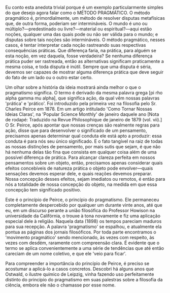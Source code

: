 Eu conto esta anedota trivial porque é um exemplo particularmente simples do que desejo agora falar como o MÉTODO PRAGMÁTICO. O método pragmático é, primordialmente, um método de resolver disputas metafísicas que, de outra forma, poderiam ser intermináveis. O mundo é uno ou múltiplo?—predestinado ou livre?—material ou espiritual?—aqui estão noções, qualquer uma das quais pode ou não ser válida para o mundo; e disputas sobre tais noções são intermináveis. O método pragmático, nesses casos, é tentar interpretar cada noção rastreando suas respectivas consequências práticas. Que diferença faria, na prática, para alguém se esta noção, em vez daquela, fosse verdadeira? Se nenhuma diferença prática puder ser rastreada, então as alternativas significam praticamente a mesma coisa, e toda disputa é inútil. Sempre que uma disputa é séria, devemos ser capazes de mostrar alguma diferença prática que deve seguir do fato de um lado ou o outro estar certo.

Um olhar sobre a história da ideia mostrará ainda melhor o que o pragmatismo significa. O termo é derivado da mesma palavra grega [pi rho alpha gamma mu alpha], que significa ação, da qual vêm nossas palavras 'prática' e 'prático'. Foi introduzido pela primeira vez na filosofia pelo Sr. Charles Peirce em 1878. Em um artigo intitulado 'Como Tornar Nossas Ideias Claras', na 'Popular Science Monthly' de janeiro daquele ano [Nota de rodapé: Traduzido na Revue Philosophique de janeiro de 1879 (vol. vii).] O Sr. Peirce, após apontar que nossas crenças são realmente regras para ação, disse que para desenvolver o significado de um pensamento, precisamos apenas determinar qual conduta ele está apto a produzir: essa conduta é para nós seu único significado. E o fato tangível na raiz de todas as nossas distinções de pensamento, por mais sutis que sejam, é que não há nenhuma delas tão fina que consista em qualquer coisa além de uma possível diferença de prática. Para alcançar clareza perfeita em nossos pensamentos sobre um objeto, então, precisamos apenas considerar quais efeitos concebíveis de natureza prática o objeto pode envolver—quais sensações devemos esperar dele, e quais reações devemos preparar. Nossa concepção desses efeitos, sejam imediatos ou remotos, é então para nós a totalidade de nossa concepção do objeto, na medida em que essa concepção tem significado positivo.

Este é o princípio de Peirce, o princípio do pragmatismo. Ele permaneceu completamente despercebido por qualquer um durante vinte anos, até que eu, em um discurso perante a união filosófica do Professor Howison na universidade da Califórnia, o trouxe à tona novamente e fiz uma aplicação especial dele à religião. Naquela data (1898) os tempos pareciam maduros para sua recepção. A palavra 'pragmatismo' se espalhou, e atualmente ela pontua as páginas dos jornais filosóficos. Por toda parte encontramos o 'movimento pragmático' sendo mencionado, às vezes com respeito, às vezes com desdém, raramente com compreensão clara. É evidente que o termo se aplica convenientemente a uma série de tendências que até então careciam de um nome coletivo, e que ele 'veio para ficar'.

Para compreender a importância do princípio de Peirce, é preciso se acostumar a aplicá-lo a casos concretos. Descobri há alguns anos que Ostwald, o ilustre químico de Leipzig, vinha fazendo uso perfeitamente distinto do princípio do pragmatismo em suas palestras sobre a filosofia da ciência, embora ele não o chamasse por esse nome.
